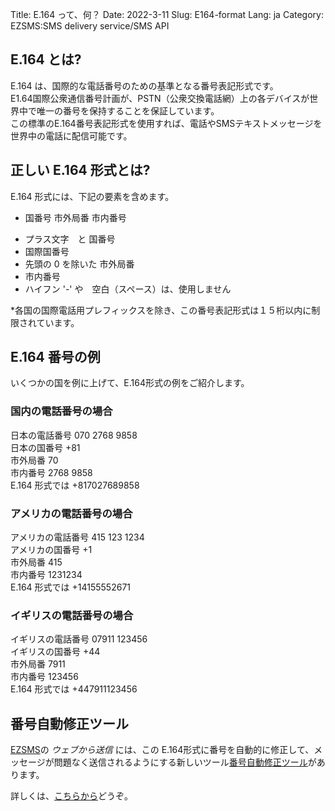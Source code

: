 Title: E.164 って、何？
Date: 2022-3-11
Slug: E164-format
Lang: ja
Category: EZSMS:SMS delivery service/SMS API

## E.164 とは?

E.164 は、国際的な電話番号のための基準となる番号表記形式です。 <br>
E1.64国際公衆通信番号計画が、PSTN（公衆交換電話網）上の各デバイスが世界中で唯一の番号を保持することを保証しています。 <br>
この標準のE.164番号表記形式を使用すれば、電話やSMSテキストメッセージを世界中の電話に配信可能です。<br>

## 正しい E.164 形式とは?

E.164 形式には、下記の要素を含めます。
+ 国番号 市外局番 市内番号 <br>

- プラス文字　と 国番号 <br>
- 国際国番号 <br>
- 先頭の 0 を除いた 市外局番 <br>
- 市内番号 <br>
- ハイフン '-' や　空白（スペース）は、使用しません <br>

*各国の国際電話用プレフィックスを除き、この番号表記形式は１５桁以内に制限されています。

## E.164 番号の例
いくつかの国を例に上げて、E.164形式の例をご紹介します。


### 国内の電話番号の場合
日本の電話番号 070 2768 9858 <br>
日本の国番号 +81 <br>
市外局番 70 <br>
市内番号 2768 9858 <br>
E.164 形式では +817027689858 <br>


### アメリカの電話番号の場合
アメリカの電話番号 415 123 1234 <br>
アメリカの国番号 +1 <br>
市外局番 415 <br>
市内番号 1231234 <br>
E.164 形式では +14155552671 <br>


### イギリスの電話番号の場合
イギリスの電話番号 07911 123456 <br>
イギリスの国番号 +44 <br>
市外局番 7911 <br>
市内番号 123456 <br>
E.164 形式では +447911123456 <br>



## 番号自動修正ツール
[EZSMS](https://www.ezsms.biz/ja/)の _ウェブから送信_ には、この E.164形式に番号を自動的に修正して、メッセージが問題なく送信されるようにする新しいツール[番号自動修正ツール](https://help.xoxzo.com/ja/how-to-use-number-formatter/)があります。

詳しくは、[こちらから](https://help.xoxzo.com/ja/how-to-use-number-formatter/)どうぞ。





